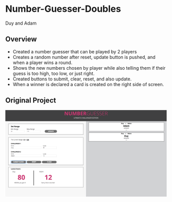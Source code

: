 # Number-Guesser-Doubles
Duy and Adam

## Overview
- Created a number guesser that can be played by 2 players
- Creates a random number after reset, update button is pushed, and when a player wins a round.
- Shows the new numbers chosen by player while also telling them if their guess is too high, too low, or just right.
- Created buttons to submit, clear, reset, and also update.
- When a winner is declared a card is created on the right side of screen.


## Original Project
![Screenshot](Original.png)
